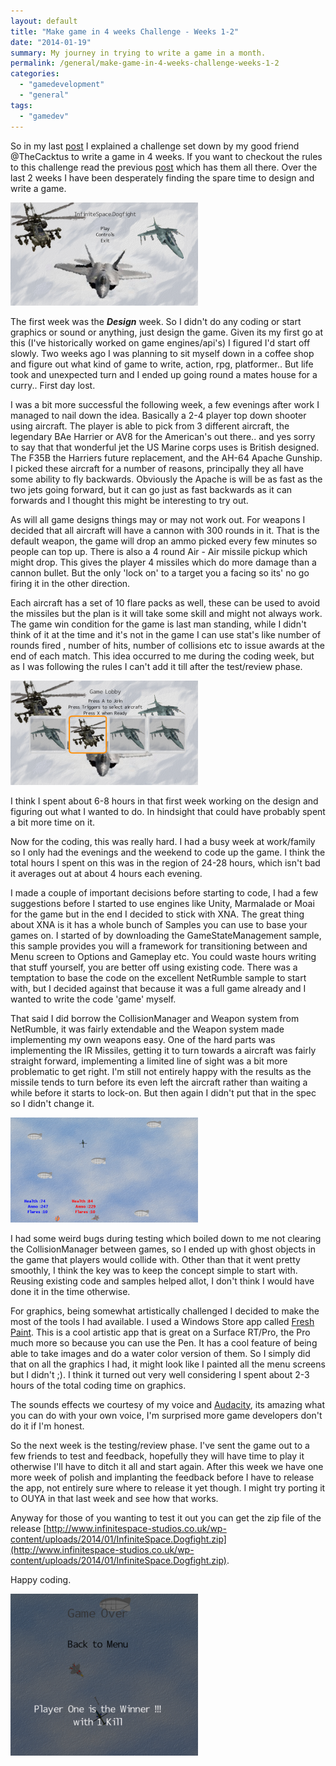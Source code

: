 ```yaml
---
layout: default
title: "Make game in 4 weeks Challenge - Weeks 1-2"
date: "2014-01-19"
summary: My journey in trying to write a game in a month.
permalink: /general/make-game-in-4-weeks-challenge-weeks-1-2
categories: 
  - "gamedevelopment"
  - "general"
tags: 
  - "gamedev"
---
```


So in my last [post](http://www.infinitespace-studios.co.uk/gamedevelopment/goodbye-monogame/) I explained a challenge set down by my good friend @TheCacktus to write a game in 4 weeks. If you want to checkout the rules to this challenge read the previous [post](http://www.infinitespace-studios.co.uk/gamedevelopment/goodbye-monogame/) which has them all there. Over the last 2 weeks I have been desperately finding the spare time to design and write a game.

![title](images/title-300x165.png)

The first week was the _**Design**_ week. So I didn't do any coding or start graphics or sound or anything, just design the game. Given its my first go at this (I've historically worked on game engines/api's) I figured I'd start off slowly. Two weeks ago I was planning to sit myself down in a coffee shop and figure out what kind of game to write, action, rpg, platformer.. But life took and unexpected turn and I ended up going round a mates house for a curry.. First day lost.

I was a bit more successful the following week, a few evenings after work I managed to nail down the idea. Basically a 2-4 player top down shooter using aircraft. The player is able to pick from 3 different aircraft, the legendary BAe Harrier or AV8 for the American's out there.. and yes sorry to say that that wonderful jet the US Marine corps uses is British designed. The F35B the Harriers future replacement, and the AH-64 Apache Gunship. I picked these aircraft for a number of reasons, principally they all have some ability to fly backwards. Obviously the Apache is will be as fast as the two jets going forward, but it can go just as fast backwards as it can forwards and I thought this might be interesting to try out.

As will all game designs things may or may not work out. For weapons I decided that all aircraft will have a cannon with 300 rounds in it. That is the default weapon, the game will drop an ammo picked every few minutes so people can top up. There is also a 4 round Air - Air missile pickup which might drop. This gives the player 4 missiles which do more damage than a cannon bullet. But the only 'lock on' to a target you a facing so its' no go firing it in the other direction.

Each aircraft has a set of 10 flare packs as well, these can be used to avoid the missiles but the plan is it will take some skill and might not always work. The game win condition for the game is last man standing, while I didn't think of it at the time and it's not in the game I can use stat's like number of rounds fired , number of hits, number of collisions etc to issue awards at the end of each match. This idea occurred to me during the coding week, but as I was following the rules I can't add it till after the test/review phase.

![lobby](images/lobby-300x167.png)

I think I spent about 6-8 hours in that first week working on the design and figuring out what I wanted to do. In hindsight that could have probably spent a bit more time on it.

Now for the coding, this was really hard. I had a busy week at work/family so I only had the evenings and the weekend to code up the game. I think the total hours I spent on this was in the region of 24-28 hours, which isn't bad it averages out at about 4 hours each evening.

I made a couple of important decisions before starting to code, I had a few suggestions before I started to use engines like Unity, Marmalade or Moai for the game but in the end I decided to stick with XNA. The great thing about XNA is it has a whole bunch of Samples you can use to base your games on. I started of by downloading the GameStateManagement sample, this sample provides you will a framework for transitioning between and Menu screen to Options and Gameplay etc. You could waste hours writing that stuff yourself, you are better off using existing code. There was a temptation to base the code on the excellent NetRumble sample to start with, but I decided against that because it was a full game already and I wanted to write the code 'game' myself.

That said I did borrow the CollisionManager and Weapon system from NetRumble, it was fairly extendable and the Weapon system made implementing my own weapons easy. One of the hard parts was implementing the IR Missiles, getting it to turn towards a aircraft was fairly straight forward, implementing a limited line of sight was a bit more problematic to get right. I'm still not entirely happy with the results as the missile tends to turn before its even left the aircraft rather than waiting a while before it starts to lock-on. But then again I didn't put that in the spec so I didn't change it.

![gameplay](images/gameplay-300x168.png)

I had some weird bugs during testing which boiled down to me not clearing the CollisionManager between games, so I ended up with ghost objects in the game that players would collide with. Other than that it went pretty smoothly, I think the key was to keep the concept simple to start with. Reusing existing code and samples helped allot, I don't think I would have done it in the time otherwise.

For graphics, being somewhat artistically challenged I decided to make the most of the tools I had available. I used a Windows Store app called [Fresh Paint](http://apps.microsoft.com/windows/en-us/app/fresh-paint/1926e0a0-5e41-48e1-ba68-be35f2266a03). This is a cool artistic app that is great on a Surface RT/Pro, the Pro much more so because you can use the Pen. It has a cool feature of being able to take images and do a water color version of them. So I simply did that on all the graphics I had, it might look like I painted all the menu screens but I didn't ;). I think it turned out very well considering I spent about 2-3 hours of the total coding time on graphics.

The sounds effects we courtesy of my voice and [Audacity](http://audacity.sourceforge.net/), its amazing what you can do with your own voice, I'm surprised more game developers don't do it if I'm honest.

So the next week is the testing/review phase. I've sent the game out to a few friends to test and feedback, hopefully they will have time to play it otherwise I'll have to ditch it all and start again. After this week we have one more week of polish and implanting the feedback before I have to release the app, not entirely sure where to release it yet though. I might try porting it to OUYA in that last week and see how that works.

Anyway for those of you wanting to test it out you can get the zip file of the release [http://www.infinitespace-studios.co.uk/wp-content/uploads/2014/01/InfiniteSpace.Dogfight.zip](http://www.infinitespace-studios.co.uk/wp-content/uploads/2014/01/InfiniteSpace.Dogfight.zip).

Happy coding.

![gameover](images/gameover-300x259.png)
